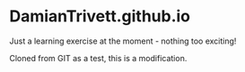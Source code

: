 # DamianTrivett.github.io

Just a learning exercise at the moment - nothing too exciting!

Cloned from GIT as a test, this is a modification.